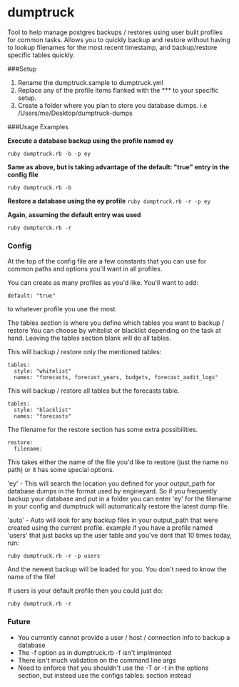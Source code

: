dumptruck
=========

Tool to help manage postgres backups / restores using user built profiles for common tasks.
Allows you to quickly backup and restore without having to lookup filenames for the most recent
timestamp, and backup/restore specific tables quickly.

###Setup

1. Rename the dumptruck.sample to dumptruck.yml
2. Replace any of the profile items flanked with the *** to your specific setup.
3. Create a folder where you plan to store you database dumps. i.e /Users/me/Desktop/dumptruck-dumps

###Usage Examples

**Execute a database backup using the profile named ey**

`ruby dumptruck.rb -b -p ey`

**Same as above, but is taking advantage of the default: "true" entry in the config file**

`ruby dumptruck.rb -b`

**Restore a database using the ey profile**
`ruby dumptruck.rb -r -p ey`

**Again, assuming the default entry was used**

`ruby dumpturck.rb -r`

### Config
At the top of the config file are a few constants that you can use for common paths and options
you'll want in all profiles.

You can create as many profiles as you'd like.  You'll want to add:

`default: "true"`

to whatever profile you use the most.

The tables section is where you define which tables you want to backup / restore
You can choose by whitelist or blacklist depending on the task at hand.
Leaving the tables section blank will do all tables.

This will backup / restore only the mentioned tables:
```
tables:
  style: "whitelist"
  names: "forecasts, forecast_years, budgets, forecast_audit_logs"
```

This will backup / restore all tables but the forecasts table.
```
tables:
  style: "blacklist"
  names: "forecasts"
```


The filename for the restore section has some extra possibilities.

```
restore:
  filename:
```

This takes either the name of the file you'd like to restore (just the name no path)
or it has some special options.

'ey' - This will search the location you defined for your output_path for database dumps in the format used by
engineyard.  So if you frequently backup your database and put in a folder you can enter 'ey' for the
filename in your config and dumptruck will automatically restore the latest dump file.

'auto' - Auto will look for any backup files in your output_path that were created using the current profile.
example if you have a profile named 'users' that just backs up the user table and you've dont that 10 times today, run:

`ruby dumptruck.rb -r -p users`

And the newest backup will be loaded for you.  You don't need to know the name of the file!

If users is your default profile then you could just do:

`ruby dumptruck.rb -r`

### Future

* You currently cannot provide a user / host / connection info to backup a database
* The -f option as in  dumptruck.rb -f <some dump file> isn't implmented
* There isn't much validation on the command line args
* Need to enforce that you shouldn't use the -T or -t in the options section, but instead use the configs tables: section instead
